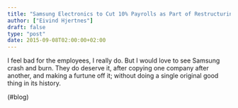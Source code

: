 ```yaml
---
title: "Samsung Electronics to Cut 10% Payrolls as Part of Restructuring Measure"
author: ["Eivind Hjertnes"]
draft: false
type: "post"
date: 2015-09-08T02:00:00+02:00
---
```


I feel bad for the employees, I really do. But I would love to see
Samsung crash and burn. They do deserve it, after copying one company
after another, and making a furtune off it; without doing a single
original good thing in its history.

(#blog)
